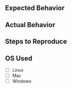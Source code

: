 ## Expected Behavior

## Actual Behavior

## Steps to Reproduce

## OS Used
- [ ] Linux
- [ ] Mac
- [ ] Windows
